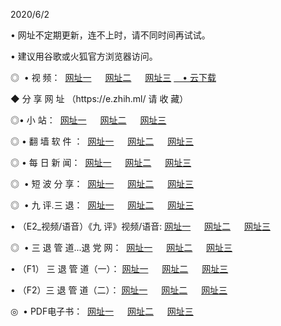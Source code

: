 <p>2020/6/2
<p>• 网址不定期更新，连不上时，请不同时间再试试。
<p>• 建议用谷歌或火狐官方浏览器访问。
<p>◎  • 视 频： 
<a href="http://hin.aud.bar/" target="_blank">网址一</a> 　 
<a href="http://htv.aud.bar/" target="_blank">网址二</a> 　 
<a href="http://hqg.aud.bar/b.html" target="_blank">网址三</a>
<a href="https://yadi.sk/d/d0sUeAOpal3njw" target="_blank">　• 云下载 </a></p>
<p>◆ 分 享 网 址 （https://e.zhih.ml/ 请 收 藏） </p>

<p>◎•  小 站：  
<a href="http://hin.aud.bar/f.html" target="_blank">网址一</a> 　 
<a href="http://htv.aud.bar/h.html" target="_blank">网址二</a> 　 
<a href="http://hqg.aud.bar/k/" target="_blank">网址三</a></p><p>

<p>◎  • 翻 墙 软 件 ：  
<a href="http://hin.aud.bar/ff/" target="_blank">网址一</a> 　 
<a href="http://htv.aud.bar/s/read/a1_nd.html" target="_blank">网址二</a> 　 
<a href="http://hqg.aud.bar/ff/index.html" target="_blank">网址三</a></p>
<p>◎  • 每 日 新 闻：  
<a href="http://hin.aud.bar/day/" target="_blank">网址一</a> 　 
<a href="http://htv.aud.bar/day/" target="_blank">网址二</a> 　 
<a href="http://hqg.aud.bar/day/index.html" target="_blank">网址三</a></p>
<p>◎   • 短 波 分 享：  
<a href="http://hin.aud.bar/h/" target="_blank">网址一</a> 　 
<a href="http://hqg.aud.bar/h/" target="_blank">网址二</a> 　 
<a href="http://htv.aud.bar/h/index.html" target="_blank">网址三</a></p>
<p>◎   • 九 评.三 退：  
<a href="http://hin.aud.bar/t/" target="_blank">网址一</a> 　 
<a href="http://hqg.aud.bar/v2/index.html" target="_blank">网址二</a> 　 
<a href="http://htv.aud.bar/tt/index.html" target="_blank">网址三</a> 　</p>
<p>  • （E2_视频/语音）《九 评》视频/语音: 
<a href="http://hin.aud.bar/7738.html" target="_blank">网址一</a> 　 
<a href="http://hqg.aud.bar/7614.html" target="_blank">网址二</a> 　 
<a href="http://htv.aud.bar/7633.html" target="_blank">网址三</a></p>
<p>◎   • 三 退 管 道...退 党 网：  
<a href="http://hin.aud.bar/go/td1.html" target="_blank">网址一</a> 　 
<a href="http://hqg.aud.bar/go/td2.html" target="_blank">网址二</a> 　 
<a href="http://htv.aud.bar/go/td3.html" target="_blank">网址三</a></p>
<p>  • （F1） 三 退 管 道（一）： 
<a href="http://hin.aud.bar/dd/" target="_blank">网址一</a> 　 
<a href="http://hqg.aud.bar/s/read/a1_tdx.html" target="_blank">网址二</a> 　 
<a href="http://htv.aud.bar/dd/" target="_blank">网址三</a></p>
<p>  • （F2）三 退 管 道（二）： 
<a href="http://hqg.aud.bar/d/" target="_blank">网址一</a> 　 
<a href="http://hin.aud.bar/d/index.html" target="_blank">网址二</a> 　 
<a href="http://htv.aud.bar/d/" target="_blank">网址三</a></p>
<p>◎   • PDF电子书：  
<a href="http://hin.aud.bar/p/" target="_blank">网址一</a> 　 
<a href="http://htv.aud.bar/p/index.html" target="_blank">网址二</a> 　 
<a href="http://hqg.aud.bar/p/" target="_blank">网址三</a></p>
